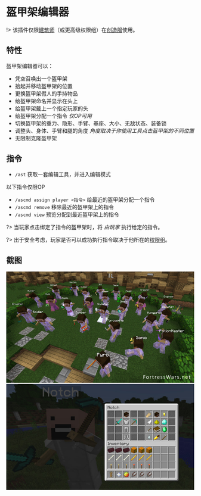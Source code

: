 # 盔甲架编辑器

!> 该插件仅限[建筑师](/welcome/groups.md)（或更高级权限组）在[创造服](/welcome/servers.md)使用。

## 特性

盔甲架编辑器可以：

- 凭空召唤出一个盔甲架
- 拾起并移动盔甲架的位置
- 更换盔甲架假人的手持物品
- 给盔甲架命名并显示在头上
- 给盔甲架戴上一个指定玩家的头
- 给盔甲架分配一个指令 *仅OP可用*
- 切换盔甲架的重力、隐形、手臂、基座、大小、无敌状态、装备锁
- 调整头、身体、手臂和腿的角度 *角度取决于你使用工具点击盔甲架的不同位置*
- 无限制克隆盔甲架

## 指令

- `/ast` 获取一套编辑工具，并进入编辑模式

以下指令仅限OP

- `/ascmd assign player <指令>` 给最近的盔甲架分配一个指令
- `/ascmd remove` 移除最近的盔甲架上的指令
- `/ascmd view` 预览分配到最近盔甲架上的指令

?> 当玩家点击绑定了指令的盔甲架时，将 *由玩家* 执行给定的指令。

?> 出于安全考虑，玩家是否可以成功执行指令取决于他所在的[权限组](/welcome/groups.md)。

## 截图

![使用盔甲架编辑器制作的史蒂夫们](../assets/images/plugins/ast-showcase-2.jpg ':size=350')
![盔甲架编辑器的编辑界面](../assets/images/plugins/ast-showcase-1.jpg ':size=350')
